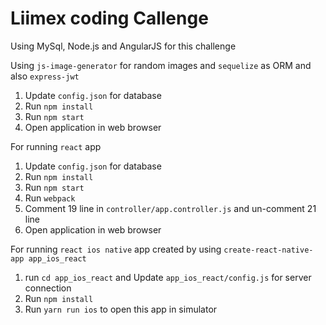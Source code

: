 # Liimex coding Callenge

Using MySql, Node.js and AngularJS for this challenge

Using `js-image-generator` for random images and `sequelize` as ORM and also `express-jwt`

1. Update `config.json` for database
2. Run `npm install`
3. Run `npm start`
4. Open application in web browser

For running `react` app

1. Update `config.json` for database
2. Run `npm install`
3. Run `npm start`
4. Run `webpack`
5. Comment 19 line in `controller/app.controller.js` and un-comment 21 line
4. Open application in web browser

For running `react ios native` app created by using `create-react-native-app app_ios_react`

1. run `cd app_ios_react` and Update `app_ios_react/config.js` for server connection
2. Run `npm install`
3. Run `yarn run ios` to open this app in simulator